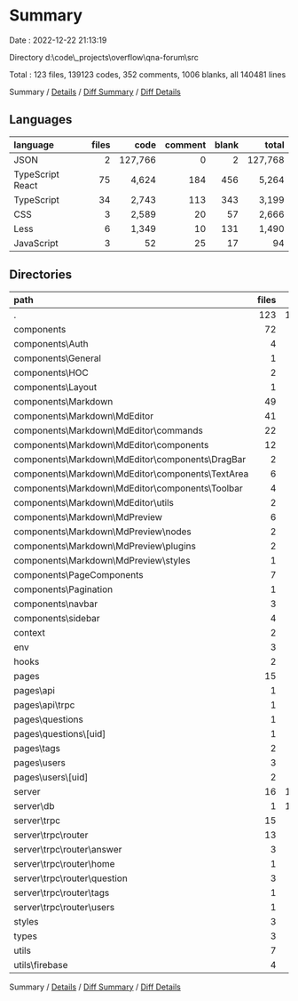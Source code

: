 # Summary

Date : 2022-12-22 21:13:19

Directory d:\\code\\_projects\\overflow\\qna-forum\\src

Total : 123 files,  139123 codes, 352 comments, 1006 blanks, all 140481 lines

Summary / [Details](details.md) / [Diff Summary](diff.md) / [Diff Details](diff-details.md)

## Languages
| language | files | code | comment | blank | total |
| :--- | ---: | ---: | ---: | ---: | ---: |
| JSON | 2 | 127,766 | 0 | 2 | 127,768 |
| TypeScript React | 75 | 4,624 | 184 | 456 | 5,264 |
| TypeScript | 34 | 2,743 | 113 | 343 | 3,199 |
| CSS | 3 | 2,589 | 20 | 57 | 2,666 |
| Less | 6 | 1,349 | 10 | 131 | 1,490 |
| JavaScript | 3 | 52 | 25 | 17 | 94 |

## Directories
| path | files | code | comment | blank | total |
| :--- | ---: | ---: | ---: | ---: | ---: |
| . | 123 | 139,123 | 352 | 1,006 | 140,481 |
| components | 72 | 5,865 | 265 | 542 | 6,672 |
| components\\Auth | 4 | 638 | 10 | 43 | 691 |
| components\\General | 1 | 81 | 1 | 12 | 94 |
| components\\HOC | 2 | 25 | 0 | 8 | 33 |
| components\\Layout | 1 | 33 | 0 | 6 | 39 |
| components\\Markdown | 49 | 4,046 | 241 | 372 | 4,659 |
| components\\Markdown\\MdEditor | 41 | 2,650 | 238 | 225 | 3,113 |
| components\\Markdown\\MdEditor\\commands | 22 | 1,062 | 40 | 96 | 1,198 |
| components\\Markdown\\MdEditor\\components | 12 | 955 | 34 | 62 | 1,051 |
| components\\Markdown\\MdEditor\\components\\DragBar | 2 | 102 | 2 | 7 | 111 |
| components\\Markdown\\MdEditor\\components\\TextArea | 6 | 560 | 26 | 40 | 626 |
| components\\Markdown\\MdEditor\\components\\Toolbar | 4 | 293 | 6 | 15 | 314 |
| components\\Markdown\\MdEditor\\utils | 2 | 167 | 61 | 36 | 264 |
| components\\Markdown\\MdPreview | 6 | 1,290 | 3 | 136 | 1,429 |
| components\\Markdown\\MdPreview\\nodes | 2 | 92 | 0 | 4 | 96 |
| components\\Markdown\\MdPreview\\plugins | 2 | 43 | 2 | 5 | 50 |
| components\\Markdown\\MdPreview\\styles | 1 | 1,015 | 0 | 120 | 1,135 |
| components\\PageComponents | 7 | 588 | 13 | 43 | 644 |
| components\\Pagination | 1 | 48 | 0 | 4 | 52 |
| components\\navbar | 3 | 246 | 0 | 26 | 272 |
| components\\sidebar | 4 | 160 | 0 | 28 | 188 |
| context | 2 | 96 | 0 | 21 | 117 |
| env | 3 | 52 | 25 | 17 | 94 |
| hooks | 2 | 76 | 0 | 10 | 86 |
| pages | 15 | 502 | 3 | 90 | 595 |
| pages\\api | 1 | 14 | 1 | 3 | 18 |
| pages\\api\\trpc | 1 | 14 | 1 | 3 | 18 |
| pages\\questions | 1 | 55 | 1 | 9 | 65 |
| pages\\questions\\[uid] | 1 | 55 | 1 | 9 | 65 |
| pages\\tags | 2 | 113 | 0 | 17 | 130 |
| pages\\users | 3 | 121 | 0 | 27 | 148 |
| pages\\users\\[uid] | 2 | 67 | 0 | 20 | 87 |
| server | 16 | 129,476 | 21 | 203 | 129,700 |
| server\\db | 1 | 127,754 | 0 | 1 | 127,755 |
| server\\trpc | 15 | 1,722 | 21 | 202 | 1,945 |
| server\\trpc\\router | 13 | 1,669 | 8 | 186 | 1,863 |
| server\\trpc\\router\\answer | 3 | 625 | 2 | 53 | 680 |
| server\\trpc\\router\\home | 1 | 82 | 1 | 13 | 96 |
| server\\trpc\\router\\question | 3 | 564 | 1 | 54 | 619 |
| server\\trpc\\router\\tags | 1 | 121 | 2 | 20 | 143 |
| server\\trpc\\router\\users | 1 | 63 | 1 | 12 | 76 |
| styles | 3 | 2,589 | 20 | 57 | 2,666 |
| types | 3 | 209 | 0 | 20 | 229 |
| utils | 7 | 258 | 18 | 46 | 322 |
| utils\\firebase | 4 | 166 | 8 | 34 | 208 |

Summary / [Details](details.md) / [Diff Summary](diff.md) / [Diff Details](diff-details.md)